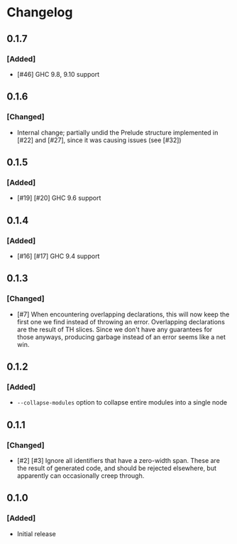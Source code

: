 # Changelog

## 0.1.7
### [Added]
- [#46] GHC 9.8, 9.10 support

## 0.1.6
### [Changed]
- Internal change; partially undid the Prelude structure implemented in [#22] and [#27], since it was causing issues (see [#32])

## 0.1.5
### [Added]
- [#19] [#20] GHC 9.6 support

## 0.1.4
### [Added]
- [#16] [#17] GHC 9.4 support

## 0.1.3

### [Changed]
- [#7] When encountering overlapping declarations, this will now keep the first one we find instead of throwing an error. Overlapping declarations are the result of TH slices. Since we don't have any guarantees for those anyways, producing garbage instead of an error seems like a net win.

## 0.1.2

### [Added]

- `--collapse-modules` option to collapse entire modules into a single node

## 0.1.1

### [Changed]
- [#2] [#3] Ignore all identifiers that have a zero-width span. These are the result of generated code, and should be rejected elsewhere, but apparently can occasionally creep through.

## 0.1.0

### [Added]
- Initial release
